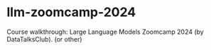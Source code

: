 # llm-zoomcamp-2024
 Course walkthrough: Large Language Models Zoomcamp 2024 (by DataTalksClub). (or other)

